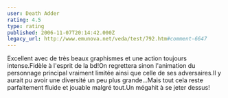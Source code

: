 ```yaml
---
user: Death Adder
rating: 4.5
type: rating
published: 2006-11-07T20:14:42.000Z
legacy_url: http://www.emunova.net/veda/test/792.htm#comment-6647
---
```

Excellent avec de très beaux graphismes et une action toujours intense.Fidèle à l'esprit de la bd!On regrettera sinon l'animation du personnage principal vraiment limitée ainsi que celle de ses adversaires.Il y aurait pu avoir une diversité un peu plus grande...Mais tout cela reste parfaitement fluide et jouable malgré tout.Un mégahit à se jeter dessus!